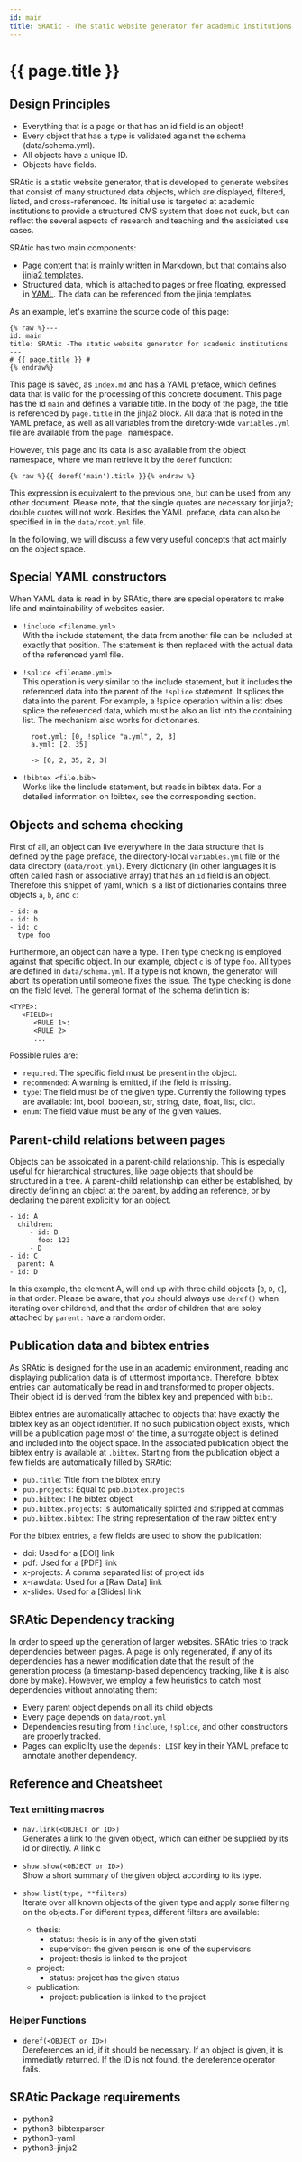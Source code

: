 ```yaml
---
id: main
title: SRAtic - The static website generator for academic institutions
---
```

# {{ page.title }} #

## Design Principles ##

- Everything that is a page or that has an id field is an object!
- Every object that has a type is validated against the schema (data/schema.yml).
- All objects have a unique ID.
- Objects have fields.

SRAtic is a static website generator, that is developed to generate
websites that consist of many structured data objects, which are
displayed, filtered, listed, and cross-referenced. Its initial use is
targeted at academic institutions to provide a structured CMS system
that does not suck, but can reflect the several aspects of research
and teaching and the assiciated use cases.

SRAtic has two main components:

- Page content that is mainly written  in
  [Markdown](https://github.com/adam-p/markdown-here/wiki/Markdown-Cheatsheet),
  but that contains also [jinja2 templates](http://jinja.pocoo.org/docs/2.9/).
- Structured data, which is attached to pages or free floating,
  expressed in [YAML](https://en.wikipedia.org/wiki/YAML). The data
  can be referenced from the jinja templates.


As an example, let's examine the source code of this page:

    {% raw %}---
    id: main
    title: SRAtic -The static website generator for academic institutions
    ---
    # {{ page.title }} #
    {% endraw%}

This page is saved, as `index.md` and has a YAML preface, which
defines data that is valid for the processing of this concrete
document. This page has the id `main` and defines a variable title. In
the body of the page, the title is referenced by `page.title` in the
jinja2 block. All data that is noted in the YAML preface, as well as
all variables from the diretory-wide `variables.yml` file are
available from the `page.` namespace.

However, this page and its data is also available from the object
namespace, where we man retrieve it by the `deref` function:

    {% raw %}{{ deref('main').title }}{% endraw %}

This expression is equivalent to the previous one, but can be used
from any other document. Please note, that the single quotes are
necessary for jinja2; double quotes will not work. Besides the YAML
preface, data can also be specified in in the `data/root.yml` file.

In the following, we will discuss a few very useful concepts that act
mainly on the object space.

## Special YAML constructors ##

When YAML data is read in by SRAtic, there are special operators to
make life and maintainability of websites easier.

- `!include <filename.yml>`\
   With the include statement, the data from
   another file can be included at exactly that position. The
   statement is then replaced with the actual data of the referenced
   yaml file.

- `!splice <filename.yml>` \
   This operation is very similar to the include statement, but it
   includes the referenced data into the parent of the `!splice`
   statement. It splices the data into the parent. For example, a
   !splice operation within a list does splice the referenced data,
   which must be also an list into the containing list. The mechanism also works for dictionaries.

        root.yml: [0, !splice "a.yml", 2, 3]
        a.yml: [2, 35]

        -> [0, 2, 35, 2, 3]

- `!bibtex <file.bib>` \
  Works like the !include statement, but reads in bibtex data. For a
  detailed information on !bibtex, see the corresponding section.

## Objects and schema checking ##

First of all, an object can live everywhere in the data structure that
is defined by the page preface, the directory-local `variables.yml`
file or the data directory (`data/root.yml`). Every dictionary (in
other languages it is often called hash or associative array) that has
an `id` field is an object. Therefore this snippet of yaml, which is a
list of dictionaries contains three objects `a`, `b`, and `c`:

    - id: a
    - id: b
    - id: c
      type foo

Furthermore, an object can have a type. Then type checking is employed
against that specific object. In our example, object `c` is of type
`foo`. All types are defined in `data/schema.yml`. If a type is not
known, the generator will abort its operation until someone fixes the
issue. The type checking is done on the field level. The general
format of the schema definition is:

    <TYPE>:
       <FIELD>:
          <RULE 1>:
          <RULE 2>
          ...

Possible rules are:

- `required`: The specific field must be present in the object.
- `recommended`: A warning is emitted, if the field is missing.
- `type`: The field must be of the given type. Currently the following
  types are available: int, bool, boolean, str, string, date, float, list, dict.
- `enum`: The field value must be any of the given values.

## Parent-child relations between pages ##

Objects can be assoicated in a parent-child relationship. This is
especially useful for hierarchical structures, like page objects that
should be structured in a tree. A parent-child relationship can either
be established, by directly defining an object at the parent, by
adding an reference, or by declaring the parent explicitly for an
object.

    - id: A
      children:
         - id: B
           foo: 123
         - D
    - id: C
      parent: A
    - id: D

In this example, the element A, will end up with three child objects
[`B`, `D`, `C`], in that order. Please be aware, that you should
always use `deref()` when iterating over childrend, and that the order
of children that are soley attached by `parent:` have a random order.

## Publication data and bibtex entries ##

As SRAtic is designed for the use in an academic environment, reading
and displaying publication data is of uttermost importance. Therefore,
bibtex entries can automatically be read in and transformed to proper
objects. Their object id is derived from the bibtex key and prepended
with `bib:`.

Bibtex entries are automatically attached to objects that have exactly
the bibtex key as an object identifier. If no such publication object
exists, which will be a publication page most of the time, a surrogate
object is defined and included into the object space. In the
associated publication object the bibtex entry is available at
`.bibtex`. Starting from the publication object a few fields are
automatically filled by SRAtic:

- `pub.title`: Title from the bibtex entry
- `pub.projects`: Equal to `pub.bibtex.projects`
- `pub.bibtex`: The bibtex object
- `pub.bibtex.projects`: Is automatically splitted and stripped at commas
- `pub.bibtex.bibtex`: The string representation of the raw bibtex entry

For the bibtex entries, a few fields are used to show the publication:

- doi: Used for a [DOI] link
- pdf: Used for a [PDF] link
- x-projects: A comma separated list of project ids
- x-rawdata: Used for a [Raw Data] link
- x-slides: Used for a [Slides] link

## SRAtic Dependency tracking ##

In order to speed up the generation of larger websites. SRAtic tries
to track dependencies between pages. A page is only regenerated, if
any of its dependencies has a newer modification date that the result
of the generation process (a timestamp-based dependency tracking, like
it is also done by make). However, we employ a few heuristics to catch
most dependencies without annotating them:

- Every parent object depends on all its child objects
- Every page depends on `data/root.yml`
- Dependencies resulting from `!include`, `!splice`, and other
  constructors are properly tracked.
- Pages can explicilty use the `depends: LIST` key in their YAML
  preface to annotate another dependency.

## Reference and Cheatsheet ##

### Text emitting macros ###

- `nav.link(<OBJECT or ID>)`\
  Generates a link to the given object, which can either be supplied
  by its id or directly. A link c

- `show.show(<OBJECT or ID>)`\
   Show a short summary of the given object according to its type.

- `show.list(type, **filters)`\
  Iterate over all known objects of the given type and apply some
  filtering on the objects. For different types, different filters are
  available:
    - thesis:
        - status:     thesis is in any of the given stati
        - supervisor: the given person is one of the supervisors
        - project:    thesis is linked to the project
    - project:
        - status:      project has the given status
    - publication:
        - project:     publication is linked to the project

### Helper Functions ###

- `deref(<OBJECT or ID>)`\
  Dereferences an id, if it should be necessary. If an object is given,
  it is immediatly returned. If the ID is not found, the dereference
  operator fails.

## SRAtic Package requirements ##

- python3
- python3-bibtexparser
- python3-yaml
- python3-jinja2
